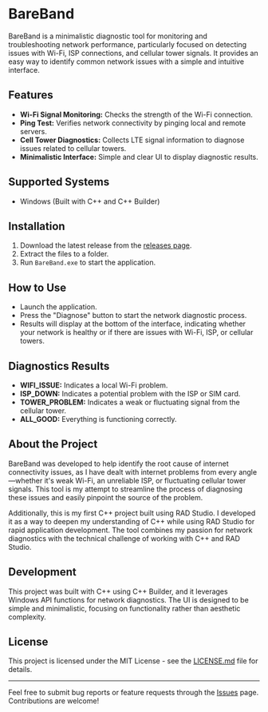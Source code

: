 # BareBand

BareBand is a minimalistic diagnostic tool for monitoring and troubleshooting network performance, particularly focused on detecting issues with Wi-Fi, ISP connections, and cellular tower signals. It provides an easy way to identify common network issues with a simple and intuitive interface.

## Features

- **Wi-Fi Signal Monitoring:** Checks the strength of the Wi-Fi connection.
- **Ping Test:** Verifies network connectivity by pinging local and remote servers.
- **Cell Tower Diagnostics:** Collects LTE signal information to diagnose issues related to cellular towers.
- **Minimalistic Interface:** Simple and clear UI to display diagnostic results.

## Supported Systems

- Windows (Built with C++ and C++ Builder)

## Installation

1. Download the latest release from the [releases page](#).
2. Extract the files to a folder.
3. Run `BareBand.exe` to start the application.

## How to Use

- Launch the application.
- Press the "Diagnose" button to start the network diagnostic process.
- Results will display at the bottom of the interface, indicating whether your network is healthy or if there are issues with Wi-Fi, ISP, or cellular towers.

## Diagnostics Results

- **WIFI_ISSUE:** Indicates a local Wi-Fi problem.
- **ISP_DOWN:** Indicates a potential problem with the ISP or SIM card.
- **TOWER_PROBLEM:** Indicates a weak or fluctuating signal from the cellular tower.
- **ALL_GOOD:** Everything is functioning correctly.

## About the Project

BareBand was developed to help identify the root cause of internet connectivity issues, as I have dealt with internet problems from every angle—whether it's weak Wi-Fi, an unreliable ISP, or fluctuating cellular tower signals. This tool is my attempt to streamline the process of diagnosing these issues and easily pinpoint the source of the problem.

Additionally, this is my first C++ project built using RAD Studio. I developed it as a way to deepen my understanding of C++ while using RAD Studio for rapid application development. The tool combines my passion for network diagnostics with the technical challenge of working with C++ and RAD Studio.

## Development

This project was built with C++ using C++ Builder, and it leverages Windows API functions for network diagnostics. The UI is designed to be simple and minimalistic, focusing on functionality rather than aesthetic complexity.

## License

This project is licensed under the MIT License - see the [LICENSE.md](LICENSE.md) file for details.

---

Feel free to submit bug reports or feature requests through the [Issues](https://github.com/JancoNel/BareBand/issues) page. Contributions are welcome!

